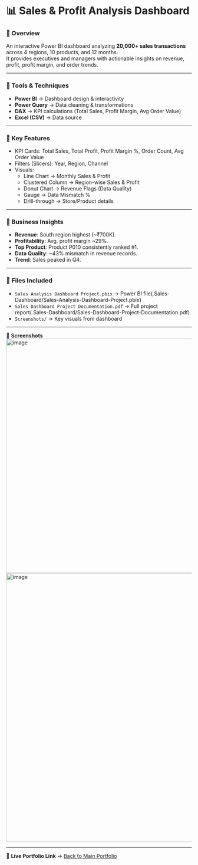 # 📊 Sales & Profit Analysis Dashboard

### 🔹 Overview
An interactive Power BI dashboard analyzing **20,000+ sales transactions** across 4 regions, 10 products, and 12 months.  
It provides executives and managers with actionable insights on revenue, profit, profit margin, and order trends.

---

### 🔹 Tools & Techniques
- **Power BI** → Dashboard design & interactivity  
- **Power Query** → Data cleaning & transformations  
- **DAX** → KPI calculations (Total Sales, Profit Margin, Avg Order Value)  
- **Excel (CSV)** → Data source  

---

### 🔹 Key Features
- KPI Cards: Total Sales, Total Profit, Profit Margin %, Order Count, Avg Order Value  
- Filters (Slicers): Year, Region, Channel  
- Visuals:  
  - Line Chart → Monthly Sales & Profit  
  - Clustered Column → Region-wise Sales & Profit  
  - Donut Chart → Revenue Flags (Data Quality)  
  - Gauge → Data Mismatch %  
  - Drill-through → Store/Product details  

---

### 🔹 Business Insights
- **Revenue**: South region highest (~₹700K).  
- **Profitability**: Avg. profit margin ~29%.  
- **Top Product**: Product P010 consistently ranked #1.  
- **Data Quality**: ~43% mismatch in revenue records.  
- **Trend**: Sales peaked in Q4.  

---

### 🔹 Files Included
- `Sales Analysis Dashboard Project.pbix` → Power BI file(.Sales-Dashboard/Sales-Analysis-Dashboard-Project.pbix)
- `Sales Dashboard Project Documentation.pdf` → Full project report(.Sales-Dashboard/Sales-Dashboard-Project-Documentation.pdf)
- `Screenshots/` → Key visuals from dashboard  

---

📸 **Screenshots**  
<img width="1040" height="636" alt="image" src="https://github.com/user-attachments/assets/f34823c8-3329-4fd4-89bb-eea00a71094e" />
<img width="1285" height="730" alt="image" src="https://github.com/user-attachments/assets/814f3b35-371b-4935-96cd-2e2ba9276979" />


---

🔗 **Live Portfolio Link** → [Back to Main Portfolio](../README.md)
